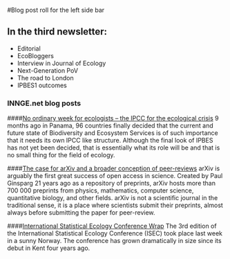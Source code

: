 #Blog post roll for the left side bar

## In the third newsletter:
- Editorial
- EcoBloggers
- Interview in Journal of Ecology
- Next-Generation PoV
- The road to London
- IPBES1 outcomes


### INNGE.net blog posts

####[No ordinary week for ecologists – the IPCC for the ecological crisis](http://www.innge.net/?q=node/333)
9 months ago in Panama, 96 countries finally decided that the current and future state of Biodiversity and Ecosystem Services is of such importance that it needs its own IPCC like structure. Although the final look of IPBES has not yet been decided, that is essentially what its role will be and that is no small thing for the field of ecology.

####[The case for arXiv and a broader conception of peer-reviews](http://www.innge.net/?q=node/330)
arXiv is arguably the first great success of open access in science. Created by Paul Ginsparg 21 years ago as a repository of preprints, arXiv hosts more than 700 000 preprints from physics, mathematics, computer science, quantitative biology, and other fields. arXiv is not a scientific journal in the traditional sense, it is a place where scientists submit their preprints, almost always before submitting the paper for peer-review.

####[International Statistical Ecology Conference Wrap](http://www.innge.net/?q=node/329)
The 3rd edition of the International Statistical Ecology Conference (ISEC) took place last week in a sunny Norway. The conference has grown dramatically in size since its debut in Kent four years ago. 
